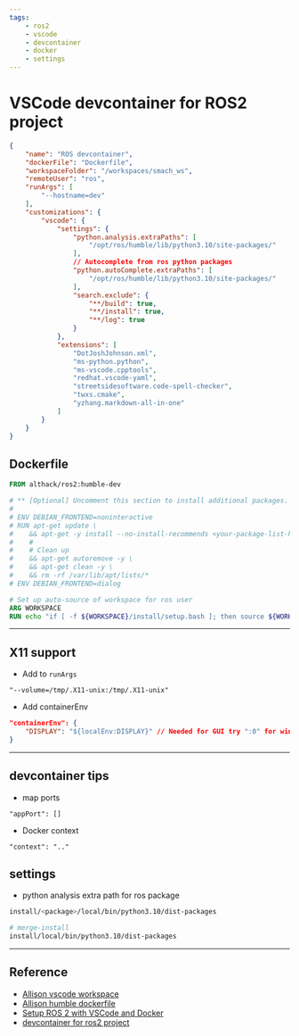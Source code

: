 ```yaml
---
tags:
    - ros2
    - vscode
    - devcontainer
    - docker
    - settings
---
```


# VSCode devcontainer for ROS2 project

```json title="base devcontainer.json"
{
    "name": "ROS devcontainer",
    "dockerFile": "Dockerfile",
    "workspaceFolder": "/workspaces/smach_ws",
    "remoteUser": "ros",
    "runArgs": [
        "--hostname=dev"
    ],
    "customizations": {
        "vscode": {
            "settings": {
                "python.analysis.extraPaths": [
                    "/opt/ros/humble/lib/python3.10/site-packages/"
                ],
                // Autocomplete from ros python packages
                "python.autoComplete.extraPaths": [
                    "/opt/ros/humble/lib/python3.10/site-packages/"
                ],
                "search.exclude": {
                    "**/build": true,
                    "**/install": true,
                    "**/log": true
                }
            },
            "extensions": [
				"DotJoshJohnson.xml",
				"ms-python.python",
				"ms-vscode.cpptools",
				"redhat.vscode-yaml",
				"streetsidesoftware.code-spell-checker",
				"twxs.cmake",
				"yzhang.markdown-all-in-one"
            ]
        }
    }
}
```


## Dockerfile

```Dockerfile title="base on Allison template"
FROM althack/ros2:humble-dev 

# ** [Optional] Uncomment this section to install additional packages. **
#
# ENV DEBIAN_FRONTEND=noninteractive
# RUN apt-get update \
#    && apt-get -y install --no-install-recommends <your-package-list-here> \
#    #
#    # Clean up
#    && apt-get autoremove -y \
#    && apt-get clean -y \
#    && rm -rf /var/lib/apt/lists/*
# ENV DEBIAN_FRONTEND=dialog

# Set up auto-source of workspace for ros user
ARG WORKSPACE
RUN echo "if [ -f ${WORKSPACE}/install/setup.bash ]; then source ${WORKSPACE}/install/setup.bash; fi" >> /home/ros/.bashrc
```


---

## X11 support
- Add to `runArgs`

```
"--volume=/tmp/.X11-unix:/tmp/.X11-unix"
```

- Add containerEnv
```json
"containerEnv": {
    "DISPLAY": "${localEnv:DISPLAY}" // Needed for GUI try ":0" for windows
}
```

---

## devcontainer tips

- map ports

```
"appPort": []
```

- Docker context

```
"context": ".."
```

## settings

- python analysis extra path for ros package

```bash
install/<package>/local/bin/python3.10/dist-packages

# merge-install
install/local/bin/python3.10/dist-packages
```

---

## Reference
- [Allison vscode workspace ](https://github.com/athackst/vscode_ros2_workspace)
- [Allison humble dockerfile](https://github.com/athackst/dockerfiles/blob/main/ros2/humble.Dockerfile)
- [Setup ROS 2 with VSCode and Docker](https://docs.ros.org/en/iron/How-To-Guides/Setup-ROS-2-with-VSCode-and-Docker-Container.html)
- [devcontainer for ros2 project](https://dev.to/koheikawata/devcontainer-for-ros2-project-31ng)